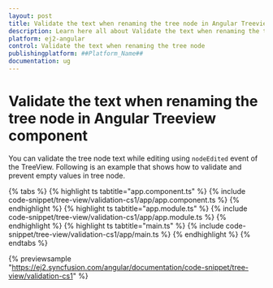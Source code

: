```yaml
---
layout: post
title: Validate the text when renaming the tree node in Angular Treeview component | Syncfusion
description: Learn here all about Validate the text when renaming the tree node in Syncfusion ##Platform_Name## Treeview component of Syncfusion Essential JS 2 and more.
platform: ej2-angular
control: Validate the text when renaming the tree node 
publishingplatform: ##Platform_Name##
documentation: ug
---
```


# Validate the text when renaming the tree node in Angular Treeview component

You can validate the tree node text while editing using `nodeEdited` event of the TreeView.
Following is an example that shows how to validate and prevent empty values in tree node.

{% tabs %}
{% highlight ts tabtitle="app.component.ts" %}
{% include code-snippet/tree-view/validation-cs1/app/app.component.ts %}
{% endhighlight %}
{% highlight ts tabtitle="app.module.ts" %}
{% include code-snippet/tree-view/validation-cs1/app/app.module.ts %}
{% endhighlight %}
{% highlight ts tabtitle="main.ts" %}
{% include code-snippet/tree-view/validation-cs1/app/main.ts %}
{% endhighlight %}
{% endtabs %}
  
{% previewsample "https://ej2.syncfusion.com/angular/documentation/code-snippet/tree-view/validation-cs1" %}